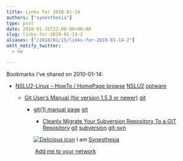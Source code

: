 ```yaml
---
title: Links for 2010-01-14
authors: ["synesthesia"]
type: post
date: 2010-01-15T22:00:00+00:00
slug: links-for-2010-01-14-2 
aliases: ["/2010/01/15/links-for-2010-01-14-2"]
aktt_notify_twitter:
  - no

---
```

Bookmarks I&#8217;ve shared on 2010-01-14:

  * [NSLU2-Linux &#8211; HowTo / HomePage browse][1] 
    [NSLU2][2] [optware][3] </li> 
    
      * [Git User&#8217;s Manual (for version 1.5.3 or newer)][4] 
        [git][5] </li> 
        
          * [git(1) manual page][6] 
            [git][5] </li> 
            
              * [Cleanly Migrate Your Subversion Repository To a GIT Repository][7] 
                [git][5] [subversion][8] [git-svn][9] </li> </ul> 
                
                <p class="deliciouslink">
                  <a href="https://del.icio.us/synesthesia" title="See all my bookmarks on del.icio.us"><img src="https://www.synesthesia.co.uk/images/deliciousicon.jpg" alt="Delicious icon" /></a>&nbsp;I am <a href="https://del.icio.us/synesthesia" title="See all my bookmarks on del.icio.us">Synesthesia</a>
                </p>
                
                <p class="deliciouslink">
                  <a href="https://del.icio.us/network?add=synesthesia" title="Add me to your del.icio.us network"><img src="https://www.synesthesia.co.uk/images/add.gif" alt="" /></a>&nbsp;<a href="https://del.icio.us/network?add=synesthesia" title="Add me to your del.icio.us network">Add me to your network</a>
                </p>

 [1]: https://www.nslu2-linux.org/wiki/HowTo/HomePage
 [2]: https://delicious.com/synesthesia/NSLU2
 [3]: https://delicious.com/synesthesia/optware
 [4]: https://www.kernel.org/pub/software/scm/git/docs/v1.6.6/user-manual.html
 [5]: https://delicious.com/synesthesia/git
 [6]: https://www.kernel.org/pub/software/scm/git/docs/
 [7]: https://www.jonmaddox.com/2008/03/05/cleanly-migrate-your-subversion-repository-to-a-git-repository
 [8]: https://delicious.com/synesthesia/subversion
 [9]: https://delicious.com/synesthesia/git-svn